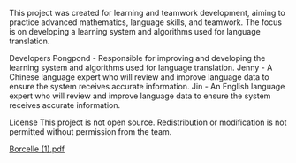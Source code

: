 This project was created for learning and teamwork development, aiming to practice advanced mathematics, language skills, and teamwork. The focus is on developing a learning system and algorithms used for language translation.

Developers
Pongpond - Responsible for improving and developing the learning system and algorithms used for language translation.
Jenny - A Chinese language expert who will review and improve language data to ensure the system receives accurate information.
Jin - An English language expert who will review and improve language data to ensure the system receives accurate information.

License
This project is not open source. Redistribution or modification is not permitted without permission from the team.

[Borcelle (1).pdf](https://github.com/user-attachments/files/15935634/Borcelle.1.pdf)

